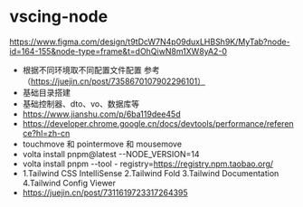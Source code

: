 # vscing-node

https://www.figma.com/design/t9tDcW7N4p09duxLHBSh9K/MyTab?node-id=164-155&node-type=frame&t=dOhQiwN8m1XW8yA2-0

- 根据不同环境取不同配置文件配置 参考（https://juejin.cn/post/7358670107902296101）
- 基础目录搭建
- 基础控制器、dto、vo、数据库等
- https://www.jianshu.com/p/6ba119dee45d
- https://developer.chrome.google.cn/docs/devtools/performance/reference?hl=zh-cn
- touchmove 和 pointermove 和 mousemove
- volta install pnpm@latest --NODE_VERSION=14
- volta install pnpm --tool - registry=https://registry.npm.taobao.org/
- 1.Tailwind CSS IntelliSense 2.Tailwind Fold 3.Tailwind Documentation 4.Tailwind Config Viewer
- https://juejin.cn/post/7311619723317264395
